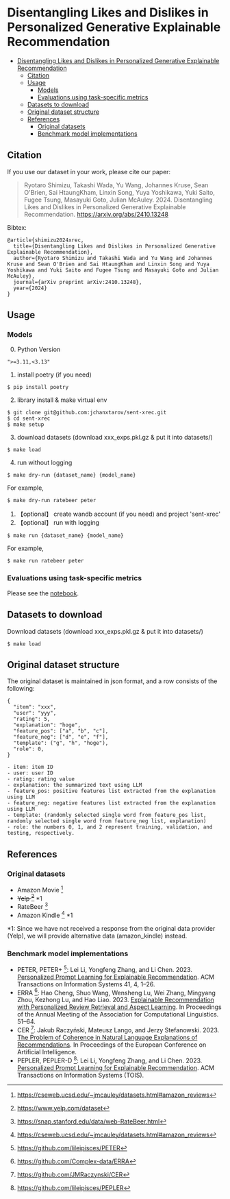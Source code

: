 # Disentangling Likes and Dislikes in Personalized Generative Explainable Recommendation

- [Disentangling Likes and Dislikes in Personalized Generative Explainable Recommendation](#disentangling-likes-and-dislikes-in-personalized-generative-explainable-recommendation)
  - [Citation](#citation)
  - [Usage](#usage)
    - [Models](#models)
    - [Evaluations using task-specific metrics](#evaluations-using-task-specific-metrics)
  - [Datasets to download](#datasets-to-download)
  - [Original dataset structure](#original-dataset-structure)
  - [References](#references)
    - [Original datasets](#original-datasets)
    - [Benchmark model implementations](#benchmark-model-implementations)


## Citation
If you use our dataset in your work, please cite our paper:

> Ryotaro Shimizu, Takashi Wada, Yu Wang, Johannes Kruse, Sean O'Brien, Sai HtaungKham, Linxin Song, Yuya Yoshikawa, Yuki Saito, Fugee Tsung, Masayuki Goto, Julian McAuley. 2024. Disentangling Likes and Dislikes in Personalized Generative Explainable Recommendation. https://arxiv.org/abs/2410.13248

Bibtex:
```
@article{shimizu2024xrec,
  title={Disentangling Likes and Dislikes in Personalized Generative Explainable Recommendation},
  author={Ryotaro Shimizu and Takashi Wada and Yu Wang and Johannes Kruse and Sean O'Brien and Sai HtaungKham and Linxin Song and Yuya Yoshikawa and Yuki Saito and Fugee Tsung and Masayuki Goto and Julian McAuley},
  journal={arXiv preprint arXiv:2410.13248},
  year={2024}
}
```

## Usage

### Models
0. Python Version
```
">=3.11,<3.13"
```
1. install poetry (if you need)
```
$ pip install poetry
```
2. library install & make virtual env
```
$ git clone git@github.com:jchanxtarov/sent-xrec.git
$ cd sent-xrec
$ make setup
```
3. download datasets (download xxx_exps.pkl.gz & put it into datasets/)
```
$ make load
```
4. run without logging
```
$ make dry-run {dataset_name} {model_name}
```
For example,
```
$ make dry-run ratebeer peter
```
1. 【optional】 create wandb account (if you need) and project 'sent-xrec'
2. 【optional】 run with logging
```
$ make run {dataset_name} {model_name}
```
For example,
```
$ make run ratebeer peter
```

### Evaluations using task-specific metrics

Please see the [notebook](https://github.com/jchanxtarov/sent-xrec/blob/main/src/evals/evaluation.ipynb).

## Datasets to download
Download datasets (download xxx_exps.pkl.gz & put it into datasets/)
```
$ make load
```


## Original dataset structure

The original dataset is maintained in json format, and a row consists of the following:
```
{
  "item": "xxx",
  "user": "yyy",
  "rating": 5,
  "explanation": "hoge",
  "feature_pos": ["a", "b", "c"],
  "feature_neg": ["d", "e", "f"],
  "template": ("g", "h", "hoge"),
  "role": 0,
}
```

```
- item: item ID
- user: user ID
- rating: rating value
- explanation: the summarized text using LLM
- feature_pos: positive features list extracted from the explanation using LLM
- feature_neg: negative features list extracted from the explanation using LLM
- template: (randomly selected single word from feature_pos list, randomly selected single word from feature_neg list, explanation)
- role: the numbers 0, 1, and 2 represent training, validation, and testing, respectively.
```


## References

### Original datasets

- Amazon Movie [^1]
- ~~Yelp [^2]~~ *1
- RateBeer [^3]
- Amazon Kindle [^1] *1
  
[^1]: https://cseweb.ucsd.edu/~jmcauley/datasets.html#amazon_reviews
[^2]: https://www.yelp.com/dataset
[^3]: https://snap.stanford.edu/data/web-RateBeer.html

*1: Since we have not received a response from the original data provider (Yelp), we will provide alternative data (amazon_kindle) instead.

### Benchmark model implementations

- PETER, PETER+ [^4]: Lei Li, Yongfeng Zhang, and Li Chen. 2023. [Personalized Prompt Learning for Explainable Recommendation](https://dl.acm.org/doi/10.1145/3580488). ACM Transactions on Information Systems 41, 4, 1–26.
- ERRA [^5]: Hao Cheng, Shuo Wang, Wensheng Lu, Wei Zhang, Mingyang Zhou, Kezhong Lu, and Hao Liao. 2023. [Explainable Recommendation with Personalized Review Retrieval and Aspect Learning](https://aclanthology.org/2023.acl-long.4.pdf). In Proceedings of the Annual Meeting of the Association for Computational Linguistics. 51–64.
- CER [^6]: Jakub Raczyński, Mateusz Lango, and Jerzy Stefanowski. 2023. [The Problem of Coherence in Natural Language Explanations of Recommendations](https://arxiv.org/abs/2312.11356). In Proceedings of the European Conference on Artificial Intelligence.
- PEPLER, PEPLER-D [^7]: Lei Li, Yongfeng Zhang, and Li Chen. 2023. [Personalized Prompt Learning for Explainable Recommendation](https://dl.acm.org/doi/10.1145/3580488). ACM Transactions on Information Systems (TOIS).

[^4]: https://github.com/lileipisces/PETER
[^5]: https://github.com/Complex-data/ERRA
[^6]: https://github.com/JMRaczynski/CER
[^7]: https://github.com/lileipisces/PEPLER